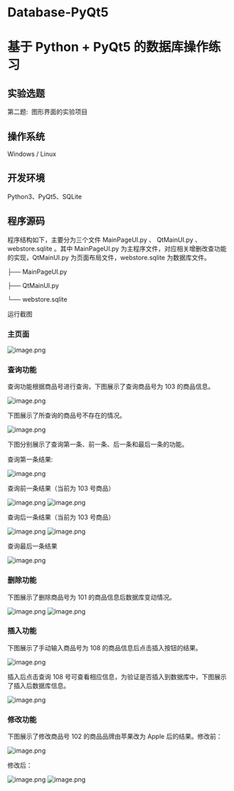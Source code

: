# Database-PyQt5
# 基于 Python + PyQt5 的数据库操作练习

## 实验选题

第二题:  图形界面的实验项目

## 操作系统

Windows / Linux

## 开发环境

Python3、PyQt5、SQLite

## 程序源码

程序结构如下，主要分为三个文件 MainPageUI.py 、 QtMainUI.py 、 webstore.sqlite 。其中  MainPageUI.py 为主程序文件，对应相关增删改查功能的实现，QtMainUI.py 为页面布局文件，webstore.sqlite 为数据库文件。

├── MainPageUI.py

├── QtMainUI.py

└── webstore.sqlite

运行截图

### 主页面

![image.png](https://cdn.nlark.com/yuque/0/2020/png/537512/1592358609444-6111f7d3-e1e2-46da-b101-3a08e5473cfc.png#align=left&display=inline&height=422&margin=%5Bobject%20Object%5D&name=image.png&originHeight=422&originWidth=600&size=20520&status=done&style=none&width=600)

### 查询功能

查询功能根据商品号进行查询，下图展示了查询商品号为 103 的商品信息。

![image.png](https://cdn.nlark.com/yuque/0/2020/png/537512/1592358731460-9a57732e-f240-4024-b6a0-76ba0cdff3d9.png#align=left&display=inline&height=422&margin=%5Bobject%20Object%5D&name=image.png&originHeight=422&originWidth=600&size=26603&status=done&style=none&width=600)

下图展示了所查询的商品号不存在的情况。

![image.png](https://cdn.nlark.com/yuque/0/2020/png/537512/1592358918955-1c1ac842-ef8b-4ab5-bf5e-f80116a0d8e2.png#align=left&display=inline&height=424&margin=%5Bobject%20Object%5D&name=image.png&originHeight=424&originWidth=602&size=61379&status=done&style=none&width=602)

下图分别展示了查询第一条、前一条、后一条和最后一条的功能。

查询第一条结果:

![image.png](https://cdn.nlark.com/yuque/0/2020/png/537512/1592359023304-b6ab166e-e6fd-4574-997a-777e5c698cbc.png#align=left&display=inline&height=422&margin=%5Bobject%20Object%5D&name=image.png&originHeight=422&originWidth=600&size=23671&status=done&style=none&width=600)

查询前一条结果（当前为 103 号商品）

![image.png](https://cdn.nlark.com/yuque/0/2020/png/537512/1592359174957-2ea28aa8-3249-4364-9196-c0a13ebb88f6.png#align=left&display=inline&height=422&margin=%5Bobject%20Object%5D&name=image.png&originHeight=422&originWidth=600&size=23575&status=done&style=none&width=600)
![image.png](https://cdn.nlark.com/yuque/0/2020/png/537512/1592359216324-870fe834-7b89-4f6b-8f43-ee5398084894.png#align=left&display=inline&height=422&margin=%5Bobject%20Object%5D&name=image.png&originHeight=422&originWidth=600&size=23334&status=done&style=none&width=600)

查询后一条结果（当前为 103 号商品）

![image.png](https://cdn.nlark.com/yuque/0/2020/png/537512/1592359174957-2ea28aa8-3249-4364-9196-c0a13ebb88f6.png#align=left&display=inline&height=422&margin=%5Bobject%20Object%5D&name=image.png&originHeight=422&originWidth=600&size=23575&status=done&style=none&width=600)
![image.png](https://cdn.nlark.com/yuque/0/2020/png/537512/1592359257306-6830d07e-1b88-4f13-80d8-012a847e7d81.png#align=left&display=inline&height=422&margin=%5Bobject%20Object%5D&name=image.png&originHeight=422&originWidth=600&size=23121&status=done&style=none&width=600)

查询最后一条结果

![image.png](https://cdn.nlark.com/yuque/0/2020/png/537512/1592359277841-ffc61982-0633-433d-8bc4-fb3d11291eec.png#align=left&display=inline&height=422&margin=%5Bobject%20Object%5D&name=image.png&originHeight=422&originWidth=600&size=23504&status=done&style=none&width=600)

### 删除功能

下图展示了删除商品号为 101 的商品信息后数据库变动情况。

![image.png](https://cdn.nlark.com/yuque/0/2020/png/537512/1592359641664-d6bd34e5-73de-44e0-9257-67db672fb2cd.png#align=left&display=inline&height=420&margin=%5Bobject%20Object%5D&name=image.png&originHeight=420&originWidth=596&size=55920&status=done&style=none&width=596)
![image.png](https://cdn.nlark.com/yuque/0/2020/png/537512/1592359766445-8d9892af-6149-4ba0-953f-faf728c1fbb2.png#align=left&display=inline&height=124&margin=%5Bobject%20Object%5D&name=image.png&originHeight=124&originWidth=329&size=11283&status=done&style=none&width=329)

### 插入功能

下图展示了手动输入商品号为 108 的商品信息后点击插入按钮的结果。

![image.png](https://cdn.nlark.com/yuque/0/2020/png/537512/1592359390217-0be068b1-9ffb-4f8c-9dc5-140a720daa40.png#align=left&display=inline&height=422&margin=%5Bobject%20Object%5D&name=image.png&originHeight=422&originWidth=600&size=23135&status=done&style=none&width=600)

插入后点击查询 108 号可查看相应信息，为验证是否插入到数据库中，下图展示了插入后数据库信息。

![image.png](https://cdn.nlark.com/yuque/0/2020/png/537512/1592359788597-43b3834f-aef6-4b23-a6e6-e498d20443cd.png#align=left&display=inline&height=146&margin=%5Bobject%20Object%5D&name=image.png&originHeight=146&originWidth=318&size=13403&status=done&style=none&width=318)

### 修改功能

下图展示了修改商品号 102 的商品品牌由苹果改为 Apple 后的结果。修改前：

![image.png](https://cdn.nlark.com/yuque/0/2020/png/537512/1592360006787-5cfab84b-b0df-46ed-86d5-0cc65960f6af.png#align=left&display=inline&height=422&margin=%5Bobject%20Object%5D&name=image.png&originHeight=422&originWidth=600&size=23316&status=done&style=none&width=600)

修改后：

![image.png](https://cdn.nlark.com/yuque/0/2020/png/537512/1592360040562-7c784800-e2db-42e5-8252-afd5843d2d79.png#align=left&display=inline&height=422&margin=%5Bobject%20Object%5D&name=image.png&originHeight=422&originWidth=600&size=23368&status=done&style=none&width=600)
![image.png](https://cdn.nlark.com/yuque/0/2020/png/537512/1592360057210-c5155899-dad1-4033-bb74-1a70acfcd24f.png#align=left&display=inline&height=139&margin=%5Bobject%20Object%5D&name=image.png&originHeight=139&originWidth=318&size=13359&status=done&style=none&width=318)
